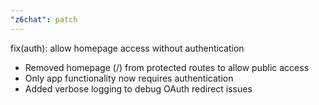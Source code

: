 ```yaml
---
"z6chat": patch
---
```


fix(auth): allow homepage access without authentication

- Removed homepage (/) from protected routes to allow public access
- Only app functionality now requires authentication
- Added verbose logging to debug OAuth redirect issues

